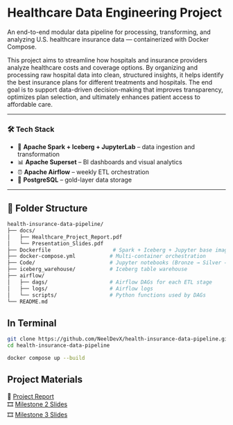 # Healthcare Data Engineering Project

An end-to-end modular data pipeline for processing, transforming, and analyzing U.S. healthcare insurance data — containerized with Docker Compose.

This project aims to streamline how hospitals and insurance providers analyze healthcare costs and coverage options. By organizing and processing raw hospital data into clean, structured insights, it helps identify the best insurance plans for different treatments and hospitals. The end goal is to support data-driven decision-making that improves transparency, optimizes plan selection, and ultimately enhances patient access to affordable care.

---

### 🛠️ Tech Stack

- 🧪 **Apache Spark + Iceberg + JupyterLab** – data ingestion and transformation  
- 📊 **Apache Superset** – BI dashboards and visual analytics  
- ⏰ **Apache Airflow** – weekly ETL orchestration  
- 🐘 **PostgreSQL** – gold-layer data storage   

---

## 📁 Folder Structure

```bash
health-insurance-data-pipeline/
├── docs/
│   ├── Healthcare_Project_Report.pdf
│   └── Presentation_Slides.pdf
├── Dockerfile                    # Spark + Iceberg + Jupyter base image
├── docker-compose.yml           # Multi-container orchestration
├── Code/                        # Jupyter notebooks (Bronze → Silver → Gold)
├── iceberg_warehouse/           # Iceberg table warehouse
├── airflow/
│   ├── dags/                    # Airflow DAGs for each ETL stage
│   ├── logs/                    # Airflow logs
│   └── scripts/                 # Python functions used by DAGs
└── README.md
```



## In Terminal

```bash
git clone https://github.com/NeelDevX/health-insurance-data-pipeline.git
cd health-insurance-data-pipeline

docker compose up --build
```

## Project Materials

📄 [Project Report](docs/Healthcare_Project_Report.pdf)  
🎞️ [Milestone 2 Slides](docs/Milestone_2_(15_April_2025).pdf)  
🎞️ [Milestone 3 Slides](docs/Milestone_3_(06_May_2025).pdf)  
